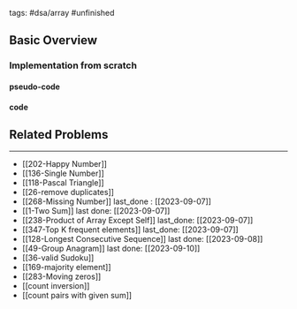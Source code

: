 tags: #dsa/array #unfinished
## Basic Overview

### Implementation from scratch
#### pseudo-code

#### code

## Related Problems
---
- [[202-Happy Number]]
- [[136-Single Number]]
- [[118-Pascal Triangle]]
- [[26-remove duplicates]]
- [[268-Missing Number]] last_done : [[2023-09-07]]
- [[1-Two Sum]] last done: [[2023-09-07]]
- [[238-Product of Array Except Self]] last_done: [[2023-09-07]]
- [[347-Top K frequent elements]] last_done: [[2023-09-07]]
- [[128-Longest Consecutive Sequence]] last done: [[2023-09-08]]
- [[49-Group Anagram]] last done: [[2023-09-10]]
- [[36-valid Sudoku]]
- [[169-majority element]]
- [[283-Moving zeros]]
- [[count inversion]]
- [[count pairs with given sum]]